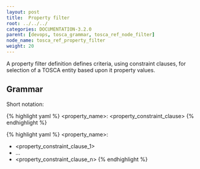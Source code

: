 ```yaml
---
layout: post
title:  Property filter
root: ../../../
categories: DOCUMENTATION-3.2.0
parent: [devops, tosca_grammar, tosca_ref_node_filter]
node_name: tosca_ref_property_filter
weight: 20
---
```


A property filter definition defines criteria, using constraint clauses, for selection of a TOSCA entity based upon it property values.

## Grammar

Short notation:

{% highlight yaml %}
<property_name>: <property_constraint_clause>
{% endhighlight %}

{% highlight yaml %}
<property_name>:
  - <property_constraint_clause_1>
  - ...
  - <property_constraint_clause_n>
{% endhighlight %}
